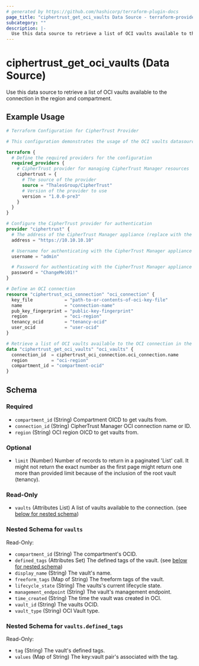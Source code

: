```yaml
---
# generated by https://github.com/hashicorp/terraform-plugin-docs
page_title: "ciphertrust_get_oci_vaults Data Source - terraform-provider-ciphertrust"
subcategory: ""
description: |-
  Use this data source to retrieve a list of OCI vaults available to the connection in the region and compartment.
---
```


# ciphertrust_get_oci_vaults (Data Source)

Use this data source to retrieve a list of OCI vaults available to the connection in the region and compartment.

## Example Usage

```terraform
# Terraform Configuration for CipherTrust Provider

# This configuration demonstrates the usage of the OCI vaults datasource

terraform {
  # Define the required providers for the configuration
  required_providers {
    # CipherTrust provider for managing CipherTrust Manager resources
    ciphertrust = {
      # The source of the provider
      source = "ThalesGroup/CipherTrust"
      # Version of the provider to use
      version = "1.0.0-pre3"
    }
  }
}

# Configure the CipherTrust provider for authentication
provider "ciphertrust" {
  # The address of the CipherTrust Manager appliance (replace with the actual address)
  address = "https://10.10.10.10"

  # Username for authenticating with the CipherTrust Manager appliance
  username = "admin"

  # Password for authenticating with the CipherTrust Manager appliance
  password = "ChangeMe101!"
}

# Define an OCI connection
resource "ciphertrust_oci_connection" "oci_connection" {
  key_file            = "path-to-or-contents-of-oci-key-file"
  name                = "connection-name"
  pub_key_fingerprint = "public-key-fingerprint"
  region              = "oci-region"
  tenancy_ocid        = "tenancy-ocid"
  user_ocid           = "user-ocid"
}

# Retrieve a list of OCI vaults available to the OCI connection in the given compartment and region
data "ciphertrust_get_oci_vaults" "oci_vaults" {
  connection_id  = ciphertrust_oci_connection.oci_connection.name
  region         = "oci-region"
  compartment_id = "compartment-ocid"
}
```

<!-- schema generated by tfplugindocs -->
## Schema

### Required

- `compartment_id` (String) Compartment OICD to get vaults from.
- `connection_id` (String) CipherTrust Manager OCI connection name or ID.
- `region` (String) OCI region OICD to get vaults from.

### Optional

- `limit` (Number) Number of records to return in a paginated 'List' call. It might not return the exact number as the first page might return one more than provided limit because of the inclusion of the root vault (tenancy).

### Read-Only

- `vaults` (Attributes List) A list of vaults available to the connection. (see [below for nested schema](#nestedatt--vaults))

<a id="nestedatt--vaults"></a>
### Nested Schema for `vaults`

Read-Only:

- `compartment_id` (String) The compartment's OCID.
- `defined_tags` (Attributes Set) The defined tags of the vault. (see [below for nested schema](#nestedatt--vaults--defined_tags))
- `display_name` (String) The vault's name.
- `freeform_tags` (Map of String) The freeform tags of the vault.
- `lifecycle_state` (String) The vaults's current lifecycle state.
- `management_endpoint` (String) The vault's management endpoint.
- `time_created` (String) The time the vault was created in OCI.
- `vault_id` (String) The vaults OCID.
- `vault_type` (String) OCI Vault type.

<a id="nestedatt--vaults--defined_tags"></a>
### Nested Schema for `vaults.defined_tags`

Read-Only:

- `tag` (String) The vault's defined tags.
- `values` (Map of String) The key:vault pair's associated with the tag.
